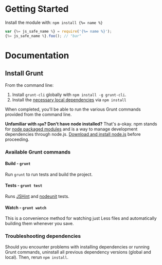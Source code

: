 # Getting Started
Install the module with: `npm install {%= name %}`

```javascript
var {%= js_safe_name %} = require('{%= name %}');
{%= js_safe_name %}.foo(); // "bar"
```

# Documentation

## Install Grunt

From the command line:

1. Install `grunt-cli` globally with `npm install -g grunt-cli`.
2. Install the [necessary local dependencies](package.json) via `npm install`

When completed, you'll be able to run the various Grunt commands provided from the command line.

**Unfamiliar with `npm`? Don't have node installed?** That's a-okay. npm stands for [node packaged modules](http://npmjs.org/) and is a way to manage development dependencies through node.js. [Download and install node.js](http://nodejs.org/download/) before proceeding.

### Available Grunt commands

#### Build - `grunt`
Run `grunt` to run tests and build the project.

#### Tests - `grunt test`
Runs [JSHint](http://jshint.com) and [nodeunit](https://github.com/caolan/nodeunit) tests.

#### Watch - `grunt watch`
This is a convenience method for watching just Less files and automatically building them whenever you save.

### Troubleshooting dependencies
Should you encounter problems with installing dependencies or running Grunt commands, uninstall all previous dependency versions (global and local). Then, rerun `npm install`.


